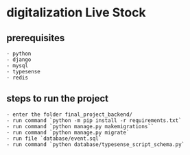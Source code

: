 # digitalization Live Stock

##  prerequisites
    - python
    - django
    - mysql
    - typesense
    - redis
## steps to run the project 
    - enter the folder final_project_backend/
    - run command `python -m pip install -r requirements.txt`
    - run command `python manage.py makemigrations``
    - run command `python manage.py migrate`
    - run file `database/event.sql`
    - run command `python database/typesense_script_schema.py`